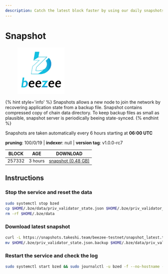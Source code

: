 ```yaml
---
description: Catch the latest block faster by using our daily snapshots.
---
```


# Snapshot

<figure><img src="https://github.com/takeshi-val/Logo/raw/main/beezee.png" width="150" alt=""><figcaption></figcaption></figure>

{% hint style='info' %}
Snapshots allows a new node to join the network by recovering application state from a backup file. 
Snapshot contains compressed copy of chain data directory. To keep backup files as small as plausible, 
snapshot server is periodically beeing state-synced.
{% endhint %}

Snapshots are taken automatically every 6 hours starting at **06:00 UTC**

**pruning**: 100/0/19 | **indexer**: null | **version tag**: v1.0.0-rc7

| BLOCK             | AGE             | DOWNLOAD                                                                                            |
| ----------------- | --------------- | --------------------------------------------------------------------------------------------------- |
| 257332 | 3 hours | [snapshot (0.48 GB)](https://snapshots.takeshi.team/beezee-testnet/snapshot\_latest.tar.lz4) |

## Instructions

### Stop the service and reset the data

```bash
sudo systemctl stop bzed
cp $HOME/.bze/data/priv_validator_state.json $HOME/.bze/priv_validator_state.json.backup
rm -rf $HOME/.bze/data
```

### Download latest snapshot

```bash
curl -L https://snapshots.takeshi.team/beezee-testnet/snapshot_latest.tar.lz4 | tar -Ilz4 -xf - -C $HOME/.bze
mv $HOME/.bze/priv_validator_state.json.backup $HOME/.bze/data/priv_validator_state.json
```

### Restart the service and check the log

```bash
sudo systemctl start bzed && sudo journalctl -u bzed -f --no-hostname -o cat
```
